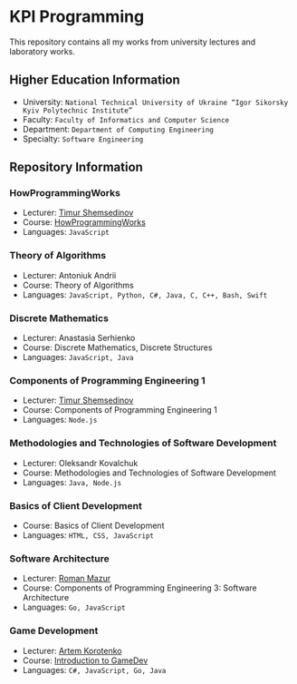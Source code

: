 # KPI Programming
This repository contains all my works from university lectures and laboratory works.

## Higher Education Information
- University: ```National Technical University of Ukraine “Igor Sikorsky Kyiv Polytechnic Institute”```
- Faculty: ```Faculty of Informatics and Computer Science```
- Department: ```Department of Computing Engineering```
- Specialty: ```Software Engineering```

## Repository Information

### HowProgrammingWorks
- Lecturer: [Timur Shemsedinov](https://github.com/tshemsedinov)
- Course: [HowProgrammingWorks](https://github.com/HowProgrammingWorks)
- Languages: ```JavaScript```

### Theory of Algorithms
- Lecturer: Antoniuk Andrii
- Course: Theory of Algorithms
- Languages: ```JavaScript, Python, C#, Java, C, C++, Bash, Swift```

### Discrete Mathematics
- Lecturer: Anastasia Serhienko
- Course: Discrete Mathematics, Discrete Structures
- Languages: ```JavaScript, Java```

### Components of Programming Engineering 1
- Lecturer: [Timur Shemsedinov](https://github.com/tshemsedinov)
- Course: Components of Programming Engineering 1
- Languages: ```Node.js```

### Methodologies and Technologies of Software Development
- Lecturer: Oleksandr Kovalchuk
- Course: Methodologies and Technologies of Software Development
- Languages: ```Java, Node.js```

### Basics of Client Development
- Course: Basics of Client Development
- Languages: ```HTML, CSS, JavaScript```

### Software Architecture
- Lecturer: [Roman Mazur](https://github.com/roman-mazur)
- Course: Components of Programming Engineering 3: Software Architecture
- Languages: ```Go, JavaScript```

### Game Development
- Lecturer: [Artem Korotenko](https://github.com/artem-korotenko?tab=overview&from=2021-12-01&to=2021-12-31)
- Course: [Introduction to GameDev](https://github.com/introduction-to-gamedev)
- Languages: ```C#, JavaScript, Go, Java```
